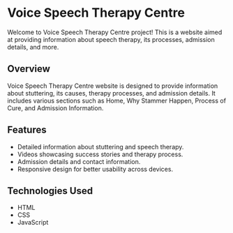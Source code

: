 # Voice Speech Therapy Centre

Welcome to Voice Speech Therapy Centre project! This is a website aimed at providing information about speech therapy, its processes, admission details, and more.

## Overview

Voice Speech Therapy Centre website is designed to provide information about stuttering, its causes, therapy processes, and admission details. It includes various sections such as Home, Why Stammer Happen, Process of Cure, and Admission Information.

## Features

- Detailed information about stuttering and speech therapy.
- Videos showcasing success stories and therapy process.
- Admission details and contact information.
- Responsive design for better usability across devices.

## Technologies Used

- HTML
- CSS
- JavaScript
